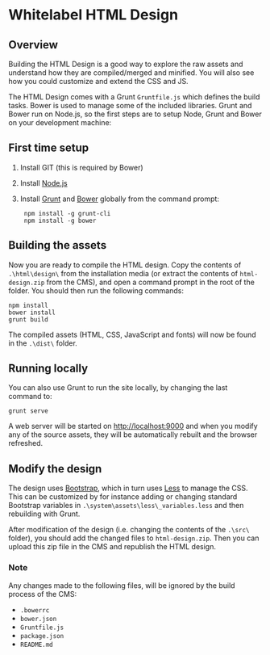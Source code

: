 Whitelabel HTML Design
======================
## Overview
Building the HTML Design is a good way to explore the raw assets and understand how they are compiled/merged and minified. You will also see how you could customize and extend the CSS and JS.

The HTML Design comes with a Grunt `Gruntfile.js` which defines the build tasks. Bower is used to manage some of the included libraries. Grunt and Bower run on Node.js, so the first steps are to setup Node, Grunt and Bower on your development machine:

## First time setup
1. Install GIT (this is required by Bower)

2. Install [Node.js](http://nodejs.org/)

3. Install [Grunt](http://gruntjs.com/) and [Bower](http://bower.io/) globally from the command prompt:

        npm install -g grunt-cli
        npm install -g bower

## Building the assets
Now you are ready to compile the HTML design. Copy the contents of `.\html\design\` from the installation media (or extract the contents of `html-design.zip` from the CMS), and open a command prompt in the root of the folder. You should then run the following commands:

    npm install
    bower install
    grunt build

The compiled assets (HTML, CSS, JavaScript and fonts) will now be found in the `.\dist\` folder.

## Running locally
You can also use Grunt to run the site locally, by changing the last command to:

    grunt serve

A web server will be started on <http://localhost:9000> and when you modify any of the source assets, they will be automatically rebuilt and the browser refreshed.

## Modify the design
The design uses [Bootstrap](http://getbootstrap.com/), which in turn uses [Less](http://lesscss.org/) to manage the CSS. This can be customized by for instance adding or changing standard Bootstrap variables in `.\system\assets\less\_variables.less` and then rebuilding with Grunt.

After modification of the design (i.e. changing the contents of the `.\src\` folder), you should add the changed files to `html-design.zip`. Then you can upload this zip file in the CMS and republish the HTML design.

### Note
Any changes made to the following files, will be ignored by the build process of the CMS:

- `.bowerrc`
- `bower.json`
- `Gruntfile.js`
- `package.json`
- `README.md`

